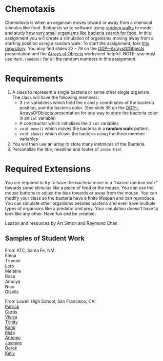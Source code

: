 Chemotaxis
==========
Chemotaxis is when an organism moves toward or away from a chemical stimulus like food. Biologists write software using [random walks](http://www.mit.edu/~kardar/teaching/projects/chemotaxis(AndreaSchmidt)/random.htm) to model and study [how very small organisms like bacteria search for food](http://www.mit.edu/~kardar/teaching/projects/chemotaxis(AndreaSchmidt)/). In this assignment you will create a simulation of organisms moving away from a starting position using a random walk. To start the assignment, fork [this repository](https://github.com/APCSLowell/Chemotaxis). You may find slides 22 - 79 on the [OOP--ArraysOfObjects](https://docs.google.com/presentation/d/14FsSMwzJ-2gFuH39LzkAGzdN4GrYyiYRHaFo0Mvgm9o/edit?usp=sharing) presentation and the [Arrays of Objects](https://drive.google.com/file/d/0Bz2ZkT6qWPYTZ1FCOTZrWS1pb3M/view?usp=sharing) worksheet helpful. NOTE: you must use `Math.random()` for all the random numbers in this assignment. 

Requirements
============
1. A class to represent a single bacteria or some other single organism. The class will have the following members:
   - 3 `int` variabless which hold the x and y coordinates of the bacteria position, and the bacteria color. (See slide 35 on the [OOP--ArraysOfObjects](https://docs.google.com/presentation/d/14FsSMwzJ-2gFuH39LzkAGzdN4GrYyiYRHaFo0Mvgm9o/edit?usp=sharing) presentation for one way to store the bacteria color in an `int` variable)
   - A constructor which initializes the 3 `int` variables
   - `void move()` which moves the bacteria in a **random walk** pattern.
   - `void show()` which draws the bacteria using the three member variables 
2. You will then use an array to store many *instances* of the Bacteria. 
3. Personalize the title, headline and footer of `index.html`   
   
Required Extensions
==========

You are required to try to have the bacteria move in a "biased random walk" towards some stimulus like a piece of food or the mouse. You can use the mouse buttons to adjust the bias towards or away from the mouse. You can modify your class so the bacteria have a finite lifespan and can reproduce. You can simulate other organisms besides bacteria and even have multiple types of organisms like a predator and prey. Your simulation doesn't have to look like any other. Have fun and be creative.

Lesson and resources by Art Simon and Raymond Chan.

Samples of Student Work 
-----------------------
 From ATC, Santa Fe, NM: <br>
 Elena <br>
 Truman <br>
 Leto <br>
 Melanie <br>
 Rosa <br>
 Amulya <br>
 Nico <br>
 Giselle <br>

 From Lowell High School, San Francisco, CA: <br>
 [Patrick](https://patrickhu926.github.io/Chemotaxis/) <br>
 [Curtis](https://curtislee603.github.io/Chemotaxis/) <br>
 [Vivica](https://vivicaatran.github.io/Chemotaxis/) <br>
 [Trinity](https://trinitywu.github.io/Chemotaxis/) <br>
 [Kang](https://kangryu.github.io/Chemotaxis/) <br>
 [Rishi](https://rinath-apcs.github.io/Chemotaxis/) <br>
 [Antonio](https://andzibmis.github.io/Chemotaxis/) <br>
 [Jasmine](https://jasmine-c-16.github.io/Chemotaxis/) <br>
 [Derek](https://dehuynh3.github.io/Chemotaxis/) <br>
 [Kelly](https://kellyye22.github.io/Chemotaxis/) <br>





